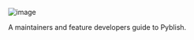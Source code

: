 ![image](https://cloud.githubusercontent.com/assets/2152766/11151073/fea3687a-8a22-11e5-9410-26a6a0dc36ae.png)



A maintainers and feature developers guide to Pyblish.